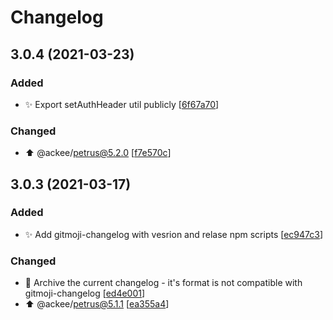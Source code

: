 # Changelog

<a name="3.0.4"></a>

## 3.0.4 (2021-03-23)

### Added

-   ✨ Export setAuthHeader util publicly [[6f67a70](https://github.com/AckeeCZ/antonio/commit/6f67a703f313e93741f532823e8fe2d2e38b3418)]

### Changed

-   ⬆️ @ackee/petrus@5.2.0 [[f7e570c](https://github.com/AckeeCZ/antonio/commit/f7e570c63af6c8049430940fdaeb38942b097886)]

<a name="3.0.3"></a>

## 3.0.3 (2021-03-17)

### Added

-   ✨ Add gitmoji-changelog with vesrion and relase npm scripts [[ec947c3](https://github.com/AckeeCZ/antonio/commit/ec947c38a4bdd993c1fcb95ee5c3291124b3fadd)]

### Changed

-   🚚 Archive the current changelog - it&#x27;s format is not compatible with gitmoji-changelog [[ed4e001](https://github.com/AckeeCZ/antonio/commit/ed4e001e455019a0343d615c3ab5b800908da20e)]
-   ⬆️ @ackee/petrus@5.1.1 [[ea355a4](https://github.com/AckeeCZ/antonio/commit/ea355a4ca7632655ba896c972b768ea133eef7e9)]
